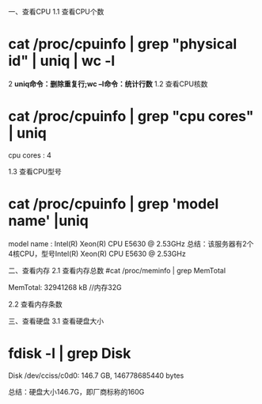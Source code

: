 一、查看CPU
1.1 查看CPU个数

# cat /proc/cpuinfo | grep "physical id" | uniq | wc -l

2 **uniq命令：删除重复行;wc –l命令：统计行数**
1.2 查看CPU核数

# cat /proc/cpuinfo | grep "cpu cores" | uniq
cpu cores : 4

1.3 查看CPU型号
# cat /proc/cpuinfo | grep 'model name' |uniq

model name : Intel(R) Xeon(R) CPU E5630 @ 2.53GHz
总结：该服务器有2个4核CPU，型号Intel(R) Xeon(R) CPU E5630 @ 2.53GHz

二、查看内存
2.1 查看内存总数
#cat /proc/meminfo | grep MemTotal

MemTotal: 32941268 kB //内存32G

2.2 查看内存条数

三、查看硬盘
3.1 查看硬盘大小

# fdisk -l | grep Disk

Disk /dev/cciss/c0d0: 146.7 GB, 146778685440 bytes

总结：硬盘大小146.7G，即厂商标称的160G
